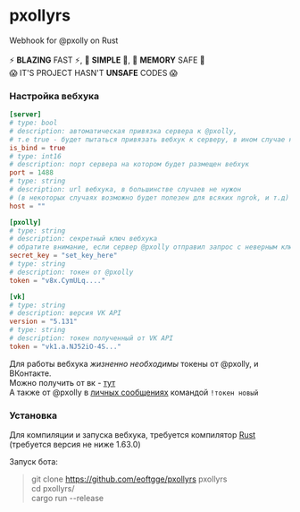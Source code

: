 # pxollyrs
Webhook for @pxolly on Rust <br> <br>
⚡ **BLAZING** FAST ⚡, 👀 **SIMPLE** 👀, 🚀 **MEMORY** SAFE 🚀 <br>
😱 IT'S PROJECT HASN'T **UNSAFE** CODES 😱

### Настройка вебхука 
```toml
[server]
# type: bool
# description: автоматическая привязка сервера к @pxolly,
# т.е true - будет пытаться привязать вебхук к серверу, в ином случае ничего не произойдет 
is_bind = true
# type: int16
# description: порт сервера на котором будет размещен вебхук
port = 1488
# type: string
# description: url вебхука, в большинстве случаев не нужон 
# (в некоторых случаях возможно будет полезен для всяких ngrok, и т.д)
host = ""

[pxolly]
# type: string
# description: секретный ключ вебхука 
# обратите внимание, если сервер @pxolly отправил запрос с неверным ключом, то вебхук вернет ответ с `locked`
secret_key = "set_key_here"
# type: string
# description: токен от @pxolly
token = "v8x.CymULq...."

[vk]
# type: string
# description: версия VK API
version = "5.131"
# type: string
# description: токен полученный от VK API
token = "vk1.a.NJ52iO-4S..."
```

Для работы вебхука *жизненно необходимы* токены от @pxolly, и ВКонтакте. <br>
Можно получить от вк - [тут](https://vkhost.github.io) <br>
А также от @pxolly в [личных сообщениях](https://vk.me/pxolly) командой `!токен новый` <br>

### Установка
Для компиляции и запуска вебхука, требуется компилятор [Rust](https://www.rust-lang.org/ru/tools/install) (требуется версия не ниже 1.63.0)

Запуск бота:
> git clone https://github.com/eoftgge/pxollyrs pxollyrs <br/>
> cd pxollyrs/ <br/>
> cargo run --release <br/>
